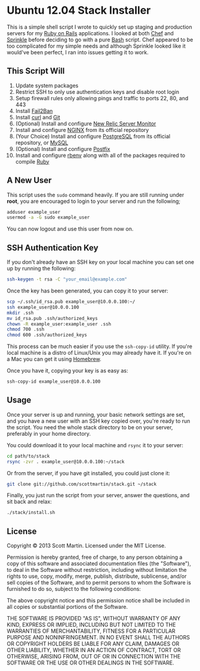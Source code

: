 # Ubuntu 12.04 Stack Installer

This is a simple shell script I wrote to quickly set up staging and production servers for my [Ruby on Rails](http://rubyonrails.org) applications. I looked at both [Chef](http://wiki.opscode.com/display/chef/Home) and [Sprinkle](https://github.com/crafterm/sprinkle) before deciding to go with a pure [Bash](http://en.wikipedia.org/wiki/Bash_(Unix_shell)) script. Chef appeared to be too complicated for my simple needs and although Sprinkle looked like it would've been perfect, I ran into issues getting it to work.

## This Script Will

1. Update system packages
2. Restrict SSH to only use authentication keys and disable root login
3. Setup firewall rules only allowing pings and traffic to ports 22, 80, and 443
4. Install [Fail2Ban](http://www.fail2ban.org)
5. Install [curl](http://curl.haxx.se) and [Git](http://git-scm.com)
6. (Optional) Install and configure [New Relic Server Monitor](http://newrelic.com/lp/server-monitoring)
7. Install and configure [NGINX](http://nginx.com) from its official repository
8. (Your Choice) Install and configure [PostgreSQL](http://postgresql.org) from its official repository, or [MySQL](http://mysql.com)
9. (Optional) Install and configure [Postfix](http://www.postfix.org)
10. Install and configure [rbenv](https://github.com/sstephenson/rbenv) along with all of the packages required to compile [Ruby](http://www.ruby-lang.org)

## A New User

This script uses the `sudo` command heavily. If you are still running under **root**, you are encouraged to login to your server and run the following;

```bash
adduser example_user
usermod -a -G sudo example_user
```

You can now logout and use this user from now on.

## SSH Authentication Key

If you don't already have an SSH key on your local machine you can set one up by running the following:

```bash
ssh-keygen -t rsa -C "your_email@example.com"
```

Once the key has been generated, you can copy it to your server:

```bash
scp ~/.ssh/id_rsa.pub example_user@10.0.0.100:~/
ssh example_user@10.0.0.100
mkdir .ssh
mv id_rsa.pub .ssh/authorized_keys
chown -R example_user:example_user .ssh
chmod 700 .ssh
chmod 600 .ssh/authorized_keys
```

This process can be much easier if you use the `ssh-copy-id` utility. If you're local machine is a distro of Linux/Unix you may already have it. If you're on a Mac you can get it using [Homebrew](http://mxcl.github.com/homebrew).

Once you have it, copying your key is as easy as:

```bash
ssh-copy-id example_user@10.0.0.100
```

## Usage

Once your server is up and running, your basic network settings are set, and you have a new user with an SSH key copied over, you're ready to run the script. You need the whole stack directory to be on your server, preferably in your home directory.

You could download it to your local machine and `rsync` it to your server:

```bash
cd path/to/stack
rsync -zvr . example_user@10.0.0.100:~/stack
```

Or from the server, if you have git installed, you could just clone it:

```bash
git clone git://github.com/scottmartin/stack.git ~/stack
```

Finally, you just run the script from your server, answer the questions, and sit back and relax:

```bash
./stack/install.sh
```

## License

Copyright © 2013 Scott Martin. Licensed under the MIT License.

Permission is hereby granted, free of charge, to any person obtaining a copy of this software and associated documentation files (the "Software"), to deal in the Software without restriction, including without limitation the rights to use, copy, modify, merge, publish, distribute, sublicense, and/or sell copies of the Software, and to permit persons to whom the Software is furnished to do so, subject to the following conditions:

The above copyright notice and this permission notice shall be included in all copies or substantial portions of the Software.

THE SOFTWARE IS PROVIDED "AS IS", WITHOUT WARRANTY OF ANY KIND, EXPRESS OR IMPLIED, INCLUDING BUT NOT LIMITED TO THE WARRANTIES OF MERCHANTABILITY, FITNESS FOR A PARTICULAR PURPOSE AND NONINFRINGEMENT. IN NO EVENT SHALL THE AUTHORS OR COPYRIGHT HOLDERS BE LIABLE FOR ANY CLAIM, DAMAGES OR OTHER LIABILITY, WHETHER IN AN ACTION OF CONTRACT, TORT OR OTHERWISE, ARISING FROM, OUT OF OR IN CONNECTION WITH THE SOFTWARE OR THE USE OR OTHER DEALINGS IN THE SOFTWARE.
